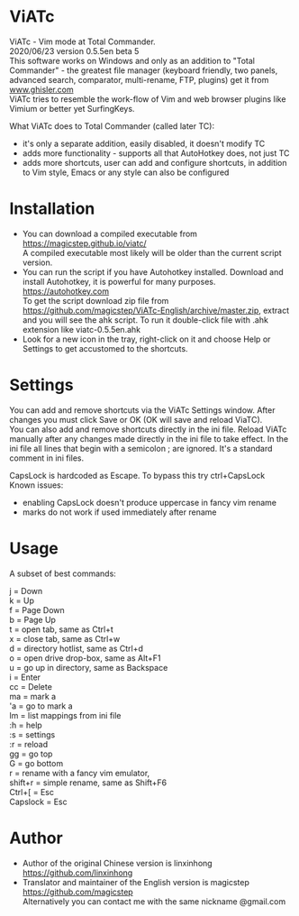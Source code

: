ViATc
=====
ViATc - Vim mode at Total Commander.  
2020/06/23  version 0.5.5en beta 5  
This software works on Windows and only as an addition to "Total Commander" - the greatest file manager (keyboard friendly, two panels, advanced search, comparator, multi-rename, FTP, plugins) get it from www.ghisler.com  
ViATc tries to resemble the work-flow of Vim and web browser plugins like Vimium or better yet SurfingKeys.

What ViATc does to Total Commander (called later TC):
- it's only a separate addition, easily disabled, it doesn't modify TC
- adds more functionality - supports all that AutoHotkey does, not just TC
- adds more shortcuts, user can add and configure shortcuts, in addition to Vim style, Emacs or any style can also be configured



Installation
============
- You can download a compiled executable from https://magicstep.github.io/viatc/  
  A compiled executable most likely will be older than the current script version. 
- You can run the script if you have Autohotkey installed. Download and install Autohotkey, it is powerful for many purposes. https://autohotkey.com  
  To get the script download zip file from https://github.com/magicstep/ViATc-English/archive/master.zip, extract and you will see the ahk script. To run it double-click file with .ahk extension like viatc-0.5.5en.ahk
- Look for a new icon in the tray, right-click on it and choose Help or Settings to get accustomed to the shortcuts.

Settings
========
You can add and remove shortcuts via the ViATc Settings window. After changes you must click Save or OK (OK will save and reload ViaTC).  
You can also add and remove shortcuts directly in the ini file. Reload ViATc manually after any changes made directly in the ini file to take effect.
In the ini file all lines that begin with a semicolon ; are ignored. It's a standard comment in ini files.  

CapsLock is hardcoded as Escape. To bypass this try ctrl+CapsLock  
Known issues:  
- enabling CapsLock doesn't produce uppercase in fancy vim rename
- marks do not work if used immediately after rename 

Usage
=====
A subset of best commands:

j  = Down  
k  = Up  
f  = Page Down  
b  = Page Up  
t  = open tab, same as Ctrl+t  
x  = close tab, same as Ctrl+w  
d  = directory hotlist, same as Ctrl+d  
o  = open drive drop-box, same as Alt+F1  
u  = go up in directory, same as Backspace  
i  = Enter  
cc = Delete  
ma = mark a  
'a = go to mark a  
lm = list mappings from ini file  
:h = help  
:s = settings  
:r = reload  
gg = go top  
G  = go bottom  
r  = rename with a fancy vim emulator,   
shift+r  = simple rename, same as Shift+F6  
Ctrl+[   = Esc  
Capslock = Esc  

Author
======
- Author of the original Chinese version is linxinhong https://github.com/linxinhong
- Translator and maintainer of the English version is magicstep https://github.com/magicstep  
  Alternatively you can contact me with the same nickname @gmail.com

